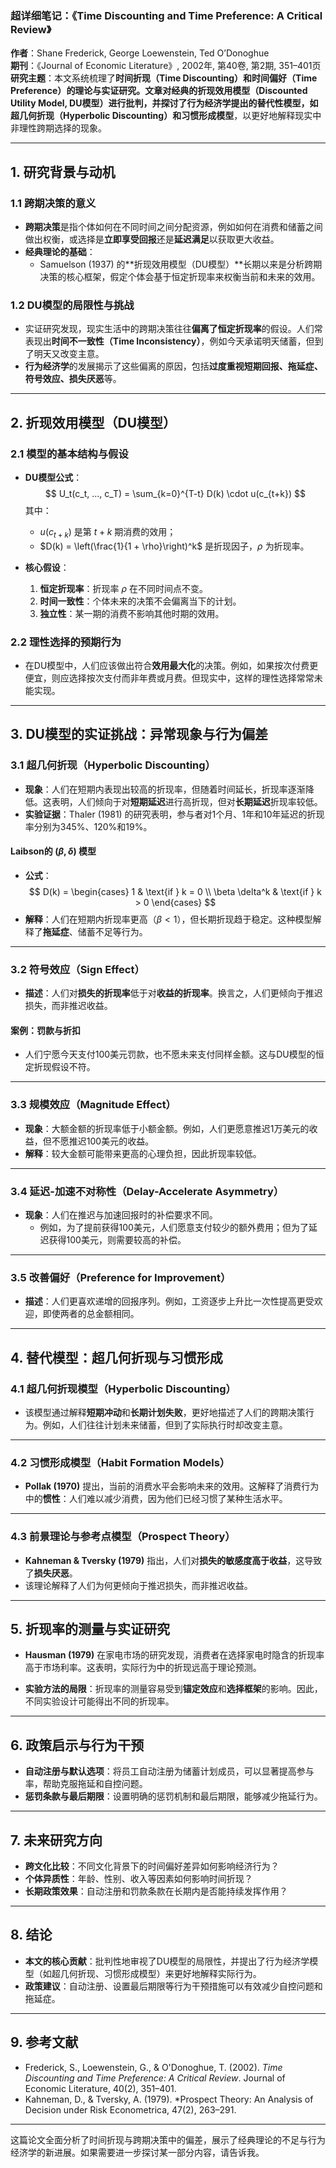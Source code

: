### **超详细笔记：《Time Discounting and Time Preference: A Critical Review》**  
**作者**：Shane Frederick, George Loewenstein, Ted O’Donoghue  
**期刊**：《Journal of Economic Literature》, 2002年, 第40卷, 第2期, 351–401页  
**研究主题**：本文系统梳理了**时间折现（Time Discounting）**和**时间偏好（Time Preference）**的理论与实证研究。文章对经典的**折现效用模型（Discounted Utility Model, DU模型）**进行批判，并探讨了行为经济学提出的替代性模型，如**超几何折现（Hyperbolic Discounting）**和**习惯形成模型**，以更好地解释现实中非理性跨期选择的现象。

---

## **1. 研究背景与动机**

### **1.1 跨期决策的意义**  
- **跨期决策**是指个体如何在不同时间之间分配资源，例如如何在消费和储蓄之间做出权衡，或选择是**立即享受回报**还是**延迟满足**以获取更大收益。  
- **经典理论的基础**：  
  - Samuelson (1937) 的**折现效用模型（DU模型）**长期以来是分析跨期决策的核心框架，假定个体会基于恒定折现率来权衡当前和未来的效用。

### **1.2 DU模型的局限性与挑战**  
- 实证研究发现，现实生活中的跨期决策往往**偏离了恒定折现率**的假设。人们常表现出**时间不一致性（Time Inconsistency）**，例如今天承诺明天储蓄，但到了明天又改变主意。  
- **行为经济学**的发展揭示了这些偏离的原因，包括**过度重视短期回报、拖延症、符号效应、损失厌恶**等。

---

## **2. 折现效用模型（DU模型）**

### **2.1 模型的基本结构与假设**
- **DU模型公式**：  
  $$
  U_t(c_t, ..., c_T) = \sum_{k=0}^{T-t} D(k) \cdot u(c_{t+k})
  $$
  其中：  
  - $u(c_{t+k})$ 是第 $t+k$ 期消费的效用；  
  - $D(k) = \left(\frac{1}{1 + \rho}\right)^k$ 是折现因子，$\rho$ 为折现率。

- **核心假设**：
  1. **恒定折现率**：折现率 $\rho$ 在不同时间点不变。  
  2. **时间一致性**：个体未来的决策不会偏离当下的计划。  
  3. **独立性**：某一期的消费不影响其他时期的效用。

### **2.2 理性选择的预期行为**
- 在DU模型中，人们应该做出符合**效用最大化**的决策。例如，如果按次付费更便宜，则应选择按次支付而非年费或月费。但现实中，这样的理性选择常常未能实现。

---

## **3. DU模型的实证挑战：异常现象与行为偏差**

### **3.1 超几何折现（Hyperbolic Discounting）**
- **现象**：人们在短期内表现出较高的折现率，但随着时间延长，折现率逐渐降低。这表明，人们倾向于对**短期延迟**进行高折现，但对**长期延迟**折现率较低。  
- **实验证据**：Thaler (1981) 的研究表明，参与者对1个月、1年和10年延迟的折现率分别为345%、120%和19%。

#### **Laibson的 $(\beta, \delta)$ 模型**
- **公式**：  
  $$
  D(k) = \begin{cases} 
  1 & \text{if } k = 0 \\ 
  \beta \delta^k & \text{if } k > 0 
  \end{cases}
  $$
- **解释**：人们在短期内折现率更高（$\beta < 1$），但长期折现趋于稳定。这种模型解释了**拖延症**、储蓄不足等行为。

---

### **3.2 符号效应（Sign Effect）**
- **描述**：人们对**损失的折现率**低于对**收益的折现率**。换言之，人们更倾向于推迟损失，而非推迟收益。

#### **案例**：罚款与折扣  
- 人们宁愿今天支付100美元罚款，也不愿未来支付同样金额。这与DU模型的恒定折现假设不符。

---

### **3.3 规模效应（Magnitude Effect）**
- **现象**：大额金额的折现率低于小额金额。例如，人们更愿意推迟1万美元的收益，但不愿推迟100美元的收益。  
- **解释**：较大金额可能带来更高的心理负担，因此折现率较低。

---

### **3.4 延迟-加速不对称性（Delay-Accelerate Asymmetry）**
- **现象**：人们在推迟与加速回报时的补偿要求不同。  
  - 例如，为了提前获得100美元，人们愿意支付较少的额外费用；但为了延迟获得100美元，则需要较高的补偿。

---

### **3.5 改善偏好（Preference for Improvement）**
- **描述**：人们更喜欢递增的回报序列。例如，工资逐步上升比一次性提高更受欢迎，即使两者的总金额相同。

---

## **4. 替代模型：超几何折现与习惯形成**

### **4.1 超几何折现模型（Hyperbolic Discounting）**
- 该模型通过解释**短期冲动**和**长期计划失败**，更好地描述了人们的跨期决策行为。例如，人们往往计划未来储蓄，但到了实际执行时却改变主意。

---

### **4.2 习惯形成模型（Habit Formation Models）**
- **Pollak (1970)** 提出，当前的消费水平会影响未来的效用。这解释了消费行为中的**惯性**：人们难以减少消费，因为他们已经习惯了某种生活水平。

---

### **4.3 前景理论与参考点模型（Prospect Theory）**
- **Kahneman & Tversky (1979)** 指出，人们对**损失的敏感度高于收益**，这导致了**损失厌恶**。  
- 该理论解释了人们为何更倾向于推迟损失，而非推迟收益。

---

## **5. 折现率的测量与实证研究**

- **Hausman (1979)** 在家电市场的研究发现，消费者在选择家电时隐含的折现率高于市场利率。这表明，实际行为中的折现远高于理论预测。

- **实验方法的局限**：折现率的测量容易受到**锚定效应**和**选择框架**的影响。因此，不同实验设计可能得出不同的折现率。

---

## **6. 政策启示与行为干预**

- **自动注册与默认选项**：将员工自动注册为储蓄计划成员，可以显著提高参与率，帮助克服拖延和自控问题。  
- **惩罚条款与最后期限**：设置明确的惩罚机制和最后期限，能够减少拖延行为。

---

## **7. 未来研究方向**

- **跨文化比较**：不同文化背景下的时间偏好差异如何影响经济行为？  
- **个体异质性**：年龄、性别、收入等因素如何影响时间折现？  
- **长期政策效果**：自动注册和罚款条款在长期内是否能持续发挥作用？

---

## **8. 结论**

- **本文的核心贡献**：批判性地审视了DU模型的局限性，并提出了行为经济学模型（如超几何折现、习惯形成模型）来更好地解释实际行为。  
- **政策建议**：自动注册、设置最后期限等行为干预措施可以有效减少自控问题和拖延症。

---

## **9. 参考文献**

- Frederick, S., Loewenstein, G., & O'Donoghue, T. (2002). *Time Discounting and Time Preference: A Critical Review*. Journal of Economic Literature, 40(2), 351–401.  
- Kahneman, D., & Tversky, A. (1979). *Prospect Theory: An Analysis of Decision under Risk Econometrica, 47(2), 263–291.  

---

这篇论文全面分析了时间折现与跨期决策中的偏差，展示了经典理论的不足与行为经济学的新进展。如果需要进一步探讨某一部分内容，请告诉我。